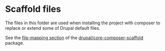 # Scaffold files

The files in this folder are used when installing the project with composer to replace or extend some of Drupal default files.

See the [file-mapping section](https://github.com/drupal/core-composer-scaffold#file-mapping) of the [drupal/core-composer-scaffold](https://github.com/drupal/core-composer-scaffold) package.
